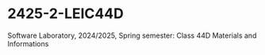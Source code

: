 # 2425-2-LEIC44D
Software Laboratory, 2024/2025, Spring semester: Class 44D Materials and Informations
